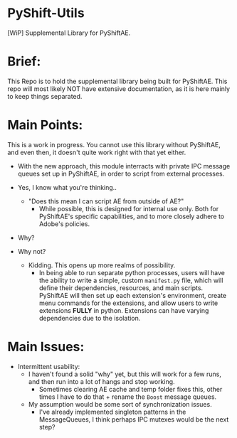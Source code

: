 # PyShift-Utils
 [WiP] Supplemental Library for PyShiftAE.

# Brief:
This Repo is to hold the supplemental library being built for PyShiftAE. This repo will most likely NOT have extensive documentation, as it is here mainly to keep things separated. 

# Main Points:
This is a work in progress. You cannot use this library without PyShiftAE, and even then, it doesn't quite work right with that yet either. 

- With the new approach, this module interracts with private IPC message queues set up in PyShiftAE, in order to script from external processes.
- Yes, I know what you're thinking.. 
    - "Does this mean I can script AE from outside of AE?"
        - While possible, this is designed for internal use only. Both for PyShiftAE's specific capabilities, and to more closely adhere to Adobe's policies. 

- Why?
- Why not?
    - Kidding. This opens up more realms of possibility. 
        - In being able to run separate python processes, users will have the ability to write a simple, custom `manifest.py` file, which will define their dependencies, resources, and main scripts. PyShiftAE will then set up each extension's environment, create menu commands for the extensions, and allow users to write extensions **FULLY** in python. Extensions can have varying dependencies due to the isolation.

# Main Issues:
- Intermittent usability:
    - I haven't found a solid "why" yet, but this will work for a few runs, and then run into a lot of hangs and stop working. 
        - Sometimes clearing AE cache and temp folder fixes this, other times I have to do that + rename the `Boost` message queues. 
    - My assumption would be some sort of synchronization issues.
        - I've already implemented singleton patterns in the MessageQueues, I think perhaps IPC mutexes would be the next step?